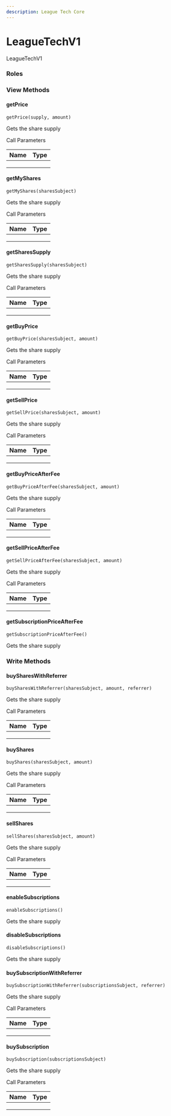 ```yaml
---
description: League Tech Core
---
```


# LeagueTechV1

LeagueTechV1

### Roles

### View Methods

#### getPrice

`getPrice(supply, amount)`

Gets the share supply

Call Parameters

| Name | Type |
| ---- | ---- |
|      |      |
|      |      |
|      |      |

#### getMyShares

`getMyShares(sharesSubject)`

Gets the share supply

Call Parameters

| Name | Type |
| ---- | ---- |
|      |      |
|      |      |
|      |      |

#### getSharesSupply

`getSharesSupply(sharesSubject)`

Gets the share supply

Call Parameters

| Name | Type |
| ---- | ---- |
|      |      |
|      |      |
|      |      |

#### getBuyPrice

`getBuyPrice(sharesSubject, amount)`

Gets the share supply

Call Parameters

| Name | Type |
| ---- | ---- |
|      |      |
|      |      |
|      |      |

#### getSellPrice

`getSellPrice(sharesSubject, amount)`

Gets the share supply

Call Parameters

| Name | Type |
| ---- | ---- |
|      |      |
|      |      |
|      |      |

#### getBuyPriceAfterFee

`getBuyPriceAfterFee(sharesSubject, amount)`

Gets the share supply

Call Parameters

| Name | Type |
| ---- | ---- |
|      |      |
|      |      |
|      |      |

#### getSellPriceAfterFee

`getSellPriceAfterFee(sharesSubject, amount)`

Gets the share supply

Call Parameters

| Name | Type |
| ---- | ---- |
|      |      |
|      |      |
|      |      |

#### getSubscriptionPriceAfterFee

`getSubscriptionPriceAfterFee()`

Gets the share supply

### Write Methods

#### buySharesWithReferrer

`buySharesWithReferrer(sharesSubject, amount, referrer)`

Gets the share supply

Call Parameters

| Name | Type |
| ---- | ---- |
|      |      |
|      |      |
|      |      |

#### buyShares

`buyShares(sharesSubject, amount)`

Gets the share supply

Call Parameters

| Name | Type |
| ---- | ---- |
|      |      |
|      |      |
|      |      |

#### sellShares

`sellShares(sharesSubject, amount)`

Gets the share supply

Call Parameters

| Name | Type |
| ---- | ---- |
|      |      |
|      |      |
|      |      |

#### enableSubscriptions

`enableSubscriptions()`

Gets the share supply

#### disableSubscriptions

`disableSubscriptions()`

Gets the share supply

#### buySubscriptionWithReferrer

`buySubscriptionWithReferrer(subscriptionsSubject, referrer)`

Gets the share supply

Call Parameters

| Name | Type |
| ---- | ---- |
|      |      |
|      |      |
|      |      |

#### buySubscription

`buySubscription(subscriptionsSubject)`

Gets the share supply

Call Parameters

| Name | Type |
| ---- | ---- |
|      |      |
|      |      |
|      |      |
